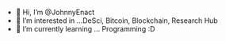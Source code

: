 - 👋 Hi, I’m @JohnnyEnact
- 👀 I’m interested in ...DeSci, Bitcoin, Blockchain, Research Hub
- 🌱 I’m currently learning ... Programming :D


<!---
JohnnyEnact/JohnnyEnact is a ✨ special ✨ repository because its `README.md` (this file) appears on your GitHub profile.
You can click the Preview link to take a look at your changes.
--->

